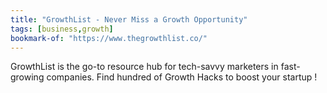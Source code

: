 ```yaml
---
title: "GrowthList - Never Miss a Growth Opportunity"
tags: [business,growth]
bookmark-of: "https://www.thegrowthlist.co/"
---
```

GrowthList is the go-to resource hub for tech-savvy marketers in fast-growing companies. Find hundred of Growth Hacks to boost your startup !